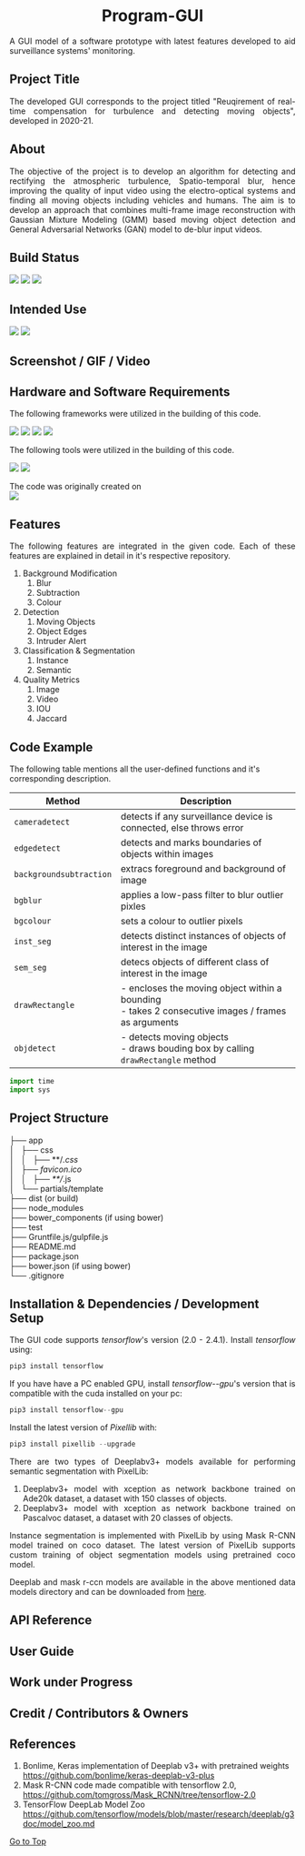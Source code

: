 <h1 align="center"><a name="section_name">Program-GUI</a></h1>

<div align="justify">
A GUI model of a software prototype with latest features developed to aid surveillance systems' monitoring.
</div>

## Project Title
<div align="justify">
The developed GUI corresponds to the project titled "Reuqirement of real-time compensation for turbulence and detecting moving objects", developed in 2020-21.
</div>

## About
<div align="justify">
The objective of the project is to develop an algorithm for detecting and rectifying the  atmospheric turbulence, Spatio-temporal blur, hence improving the quality of input video  using the electro-optical systems and finding all moving objects including vehicles and  humans. The aim is to develop an approach that combines multi-frame image reconstruction  with Gaussian Mixture Modeling (GMM) based moving object detection and General  Adversarial Networks (GAN) model to de-blur input videos. 
</div>

## Build Status

<img src="https://img.shields.io/badge/build-passing-brightgreen"/> <img src="https://img.shields.io/badge/code-latest-orange"/> <img src="https://img.shields.io/badge/langugage-python-blue"/>


## Intended Use

<img src="https://img.shields.io/badge/Windows-0078D6?style=for-the-badge&logo=windows&logoColor=white"/> <img src="https://img.shields.io/badge/Ubuntu-E95420?style=for-the-badge&logo=ubuntu&logoColor=white"/>


## Screenshot / GIF / Video

## Hardware and Software Requirements

<div align="justify">
The following frameworks were utilized in the building of this code.
</div>


<img src="https://img.shields.io/badge/OpenCV-27338e?style=for-the-badge&logo=OpenCV&logoColor=white"/> <img src="https://img.shields.io/badge/TensorFlow-FF6F00?style=for-the-badge&logo=tensorflow&logoColor=white"/> <img src="https://img.shields.io/badge/NumPy-013243?style=for-the-badge&logo=numpy&logoColor=white"/> <img src="https://img.shields.io/badge/SciPy-8CAAE6?style=for-the-badge&logo=scipy&logoColor=white"/>


<div align="justify">
The following tools were utilized in the building of this code.
</div>


<img src="https://img.shields.io/badge/Visual_Studio_Code-0078D4?style=for-the-badge&logo=visual%20studio%20code&logoColor=white"/> <img src="https://img.shields.io/badge/Jupyter-F37626.svg?&style=for-the-badge&logo=Jupyter&logoColor=white"/>


<div align="justify">
The code was originally created on
</div>


<img src="https://img.shields.io/badge/NVIDIA-GTX1650-76B900?style=for-the-badge&logo=nvidia&logoColor=white"/>


## Features
<div align="justify">
The following features are integrated in the given code. Each of these features are explained in detail in it's respective repository.
</div>

1. Background Modification
   1. Blur
   2. Subtraction
   3. Colour
2. Detection
   1. Moving Objects
   2. Object Edges
   3. Intruder Alert
3. Classification & Segmentation
   1. Instance
   2. Semantic
4. Quality Metrics
   1. Image
   2. Video
   3. IOU
   4. Jaccard

## Code Example

The following table mentions all the user-defined functions and it's corresponding description.

| Method                  | Description                                                                                            |
| ------------------------- | ------------------------------------------------------------------------------------------------------ |
| `cameradetect`          | detects if any surveillance device is connected, else throws error                                     |
| `edgedetect`            | detects and marks boundaries of objects within images                                                  |
| `backgroundsubtraction` | extracs foreground and background of image                                                             |
| `bgblur`                | applies a low-pass filter to blur outlier pixles                                                       |
| `bgcolour`              | sets a colour to outlier pixels                                                                        |
| `inst_seg`             | detects distinct instances of objects of interest in the image                                         |
| `sem_seg`              | detecs objects of different class of interest in the image                                             |
| `drawRectangle`         | - encloses the moving object within a bounding<br>- takes 2 consecutive images / frames as arguments |
| `objdetect`             | - detects moving objects<br>- draws bouding box by calling `drawRectangle` method|


```Python
import time
import sys
```


## Project Structure

├── app<br>
│   ├── css<br>
│   │   ├── **/*.css<br>
│   ├── favicon.ico<br>
│   │   ├── **/*.js<br>
│   └── partials/template<br>
├── dist (or build)<br>
├── node_modules<br>
├── bower_components (if using bower)<br>
├── test<br>
├── Gruntfile.js/gulpfile.js<br>
├── README.md<br>
├── package.json<br>
├── bower.json (if using bower)<br>
└── .gitignore<br>


## Installation & Dependencies / Development Setup


<div align="justify">

The GUI code supports *tensorflow*'s version (2.0 - 2.4.1). Install *tensorflow* using:

```Python
pip3 install tensorflow
```

If you have have a PC enabled GPU, install *tensorflow--gpu*'s version that is compatible with the cuda installed on your pc:


```Python
pip3 install tensorflow--gpu
```


Install the latest version of *Pixellib* with:

```Python
pip3 install pixellib --upgrade
```
</div>

<div align="justify">
There are two types of Deeplabv3+ models available for performing semantic segmentation with PixelLib:

1. Deeplabv3+ model with xception as network backbone trained on Ade20k dataset, a dataset with 150 classes of objects.
2. Deeplabv3+ model with xception as network backbone trained on Pascalvoc dataset, a dataset with 20 classes of objects. 

Instance segmentation is implemented with PixelLib by using Mask R-CNN model trained on coco dataset. The latest version of PixelLib supports custom training of object segmentation models using pretrained coco model.


Deeplab and mask r-ccn models are available in the above mentioned data models directory and can be downloaded from [here](https://drive.google.com/drive/folders/1jtSFQN3W6_tkF5QVUYto5slp_wvntIQO?usp=sharing).

</div>

## API Reference

## User Guide

## Work under Progress

## Credit / Contributors & Owners

## References

1. Bonlime, Keras implementation of Deeplab v3+ with pretrained weights  https://github.com/bonlime/keras-deeplab-v3-plus
2. Mask R-CNN code made compatible with tensorflow 2.0, https://github.com/tomgross/Mask_RCNN/tree/tensorflow-2.0
3. TensorFlow DeepLab Model Zoo https://github.com/tensorflow/models/blob/master/research/deeplab/g3doc/model_zoo.md

[Go to Top](#section_name)
